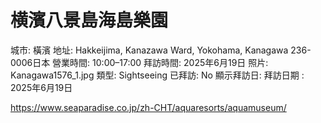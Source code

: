 # 横濱八景島海島樂園

城市: 橫濱
地址: Hakkeijima, Kanazawa Ward, Yokohama, Kanagawa 236-0006日本
營業時間: 10:00–17:00
拜訪時間: 2025年6月19日
照片: Kanagawa1576_1.jpg
類型: Sightseeing
已拜訪: No
顯示拜訪日: 拜訪日期 : 2025年6月19日

https://www.seaparadise.co.jp/zh-CHT/aquaresorts/aquamuseum/